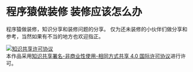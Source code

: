 # 程序猿做装修 装修应该怎么办
程序猿做装修，知识分享和装修问题的分享。
仅为还未装修的小伙伴们做分享和参考，当然如果有不当的地方也欢迎指正。



<a rel="license" href="http://creativecommons.org/licenses/by-nc-sa/4.0/"><img alt="知识共享许可协议" style="border-width:0" src="https://i.creativecommons.org/l/by-nc-sa/4.0/88x31.png" /></a><br />本作品采用<a rel="license" href="http://creativecommons.org/licenses/by-nc-sa/4.0/">知识共享署名-非商业性使用-相同方式共享 4.0 国际许可协议</a>进行许可。
